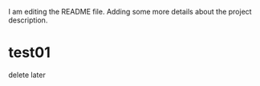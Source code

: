 I am editing the README file.  Adding some more details about the project description.

# test01
delete later
